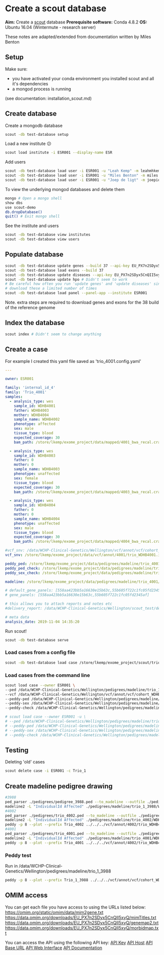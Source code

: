 # Create a scout database

**Aim:** Create a [scout](http://www.clinicalgenomics.se/scout/) database
**Prerequisite software:** Conda 4.8.2
**OS:** Ubuntu 16.04 (Wintermute - research server)

These notes are adapted/extended from documentation written by Miles Benton

## Setup

Make sure:

- you have activated your conda environment you installed scout and all it's dependencies
- a mongod process is running

(see documentation: installation_scout.md)

## Create database

Create a mongodb database

```bash
scout -db test-database setup
```

Load a new institute :confused:

```bash
scout load institute -i ESR001 --display-name ESR
```

Add users

```bash
scout -db test-database load user -i ESR001 -u "Leah Kemp" -m leahmhkemp@gmail.com --admin
scout -db test-database load user -i ESR001 -u "Miles Benton" -m miles.benton84@gmail.com --admin
scout -db test-database load user -i ESR001 -u "Joep de ligt" -m joepio@gmail.com --admin
```

To view the underlying mongod databases and delete them

```bash
mongo # Open a mongo shell
show dbs
use scout-demo
db.dropDatabase()
quit() # Exit mongo shell
```

See the institute and users

```bash
scout -db test-database view institutes
scout -db test-database view users
```

## Populate database

```bash
scout -db test-database update genes --build 37 --api-key EU_PX7n2SDyx5CnQII5xyQ
scout -db test-database load exons --build 37
scout -db test-database update diseases --api-key EU_PX7n2SDyx5CnQII5xyQ
scout -db test-database update hpo # Didn't seem to work
# Be careful how often you run 'update genes' and 'update diseases' since you can only 
# download these a limited number of times
scout -db test-database load panel --panel-app --institute ESR001
```

Note. extra steps are required to download genes and exons for the 38 build of the reference genome

## Index the database

```bash
scout index # Didn't seem to change anything
```

## Create a case

For example I created this yaml file saved as 'trio_4001.config.yaml'

```yaml
---

owner: ESR001

family: 'internal_id_4'
family: 'Trio_4001'
samples:
  - analysis_type: wes
    sample_id: WDHB4001
    father: WDHB4003
    mother: WDHB4004
    sample_name: WDHB4002
    phenotype: affected
    sex: male
    tissue_type: blood
    expected_coverage: 30
    bam_path: /store/lkemp/exome_project/data/mapped/4001_bwa_recal.cram

  - analysis_type: wes
    sample_id: WDHB4003
    father: 0
    mother: 0
    sample_name: WDHB4003
    phenotype: unaffected
    sex: female
    tissue_type: blood
    expected_coverage: 30
    bam_path: /store/lkemp/exome_project/data/mapped/4003_bwa_recal.cram

  - analysis_type: wes
    sample_id: WDHB4004
    father: 0
    mother: 0
    sample_name: WDHB4004
    phenotype: unaffected
    sex: male
    tissue_type: blood
    expected_coverage: 30
    bam_path: /store/lkemp/exome_project/data/mapped/4004_bwa_recal.cram

#vcf_snv: /data/WCHP-Clinical-Genetics/Wellington/vcf/annot/vcf/cohort_WDHB3988.inherit.filtered.recalibrated_dbNSFP_VEP_clean.vcf.gz
vcf_snv: /store/lkemp/exome_project/data/vcf/annot/4001/trio_WDHB4001.inherit.annot.filtered.recalibrated.clean.dbnsfp.VEP.mod.probandfilter.CADD.vcf

peddy_ped: /store/lkemp/exome_project/data/pedigrees/madeline/trio_4001/Trio_4001.peddy.ped
peddy_ped_check: /store/lkemp/exome_project/data/pedigrees/madeline/trio_4001/Trio_4001.ped_check.csv
peddy_sex_check: /store/lkemp/exome_project/data/pedigrees/madeline/trio_4001/Trio_4001.sex_check.csv

madeline: /store/lkemp/exome_project/data/pedigrees/madeline/trio_4001/Trio_4001_pedigree.xml

# default_gene_panels: [558aa423bb5a16630e15b63c,55b605f722c1fc05fd2345af]
# gene_panels: [558aa423bb5a16630e15b63c,55b605f722c1fc05fd2345af]

# this allows you to attach reports and notes etc
#delivery_report: /data/WCHP-Clinical-Genetics/Wellington/scout_test/delivery_report.html

# meta data
analysis_date: 2019-11-04 14:35:20
```

Run scout!

```bash
scout -db test-database serve
```

### Load cases from a config file

```bash
scout -db test-database load case /store/lkemp/exome_project/scout/trio_4001.config.yaml
```

### Load cases from the command line

```bash
scout load case --owner ESR001 \
--ped /data/WCHP-Clinical-Genetics/Wellington/pedigrees/madeline/trio_1_3988/pedigree_3988_tab.ped \
--vcf /data/WCHP-Clinical-Genetics/Wellington/vcf/annot/vcf/cohort_WDHB3988.inherit.filtered.recalibrated_dbNSFP_VEP_clean.vcf.gz \
--peddy-ped /data/WCHP-Clinical-Genetics/Wellington/pedigrees/madeline/trio_1_3988/Trio_1_3988.peddy.ped \
--peddy-sex /data/WCHP-Clinical-Genetics/Wellington/pedigrees/madeline/trio_1_3988/Trio_1_3988.sex_check.csv \
--peddy-check /data/WCHP-Clinical-Genetics/Wellington/pedigrees/madeline/trio_1_3988/Trio_1_3988.ped_check.csv

# scout load case --owner ESR001 -u \
# --ped /data/WCHP-Clinical-Genetics/Wellington/pedigrees/madeline/trio_1_3988/pedigree_3988_tab.ped \
# --peddy-ped /data/WCHP-Clinical-Genetics/Wellington/pedigrees/madeline/trio_1_3988/Trio_1_3988.peddy.ped \
# --peddy-sex /data/WCHP-Clinical-Genetics/Wellington/pedigrees/madeline/trio_1_3988/Trio_1_3988.sex_check.csv \
# --peddy-check /data/WCHP-Clinical-Genetics/Wellington/pedigrees/madeline/trio_1_3988/Trio_1_3988.ped_check.csv
```

## Testing

Deleting 'old' cases

```bash
scout delete case -i ESR001 -c Trio_1
```

## Create madeline pedigree drawing  

```bash
#3988
ped_parser ./pedigrees/pedigree_3988.ped --to_madeline --outfile ./pedigrees/madeline/trio_1_3988/WDHB_trio1_3988.ped.data
madeline2 -L "IndividualId Affected" ./pedigrees/madeline/trio_1_3988/WDHB_trio1_3988.ped.data --outputext xml --color
#4002
ped_parser ./pedigrees/trio_4002.ped --to_madeline --outfile ./pedigrees/madeline/trio_4002/WDHB_trio_4002.ped.data
madeline2 -L "IndividualId Affected" ./pedigrees/madeline/trio_4002/WDHB_trio_4002.ped.data --outputext xml --color
peddy -p 8 --plot --prefix Trio_4002 ../../../vcf/annot/4002/trio_WDHB4002.inherit.annot.filtered.recalibrated.clean.vcf.gz ./trio_4002_tab.ped
#4001
ped_parser ./pedigrees/trio_4001.ped --to_madeline --outfile ./pedigrees/madeline/trio_4001/WDHB_trio_4001.ped.data
madeline2 -L "IndividualId Affected" ./pedigrees/madeline/trio_4001/WDHB_trio_4001.ped.data --outputext xml --color
peddy -p 8 --plot --prefix Trio_4001 ../../../vcf/annot/4002/trio_WDHB4001.inherit.annot.filtered.recalibrated.clean.vcf.gz ./trio_4001_tab.ped
```

### Peddy test

Run in /data/WCHP-Clinical-Genetics/Wellington/pedigrees/madeline/trio_1_3988

```bash
peddy -p 8 --plot --prefix Trio_1_3988 ../../../vcf/annot/vcf/cohort_WDHB3988.inherit.filtered.recalibrated_dbNSFP_VEP_clean.vcf.gz ./pedigree_3988_tab.ped
```

## OMIM access

You can get each file you have access to using the URLs listed below:
https://omim.org/static/omim/data/mim2gene.txt
https://data.omim.org/downloads/EU_PX7n2SDyx5CnQII5xyQ/mimTitles.txt
https://data.omim.org/downloads/EU_PX7n2SDyx5CnQII5xyQ/genemap2.txt
https://data.omim.org/downloads/EU_PX7n2SDyx5CnQII5xyQ/morbidmap.txt

You can access the API using the following API key:
[API Key](EU_PX7n2SDyx5CnQII5xyQ)
[API Host](api.omim.org)
[API Base URL](https://api.omim.org/api)
[API Web Interface](https://api.omim.org/api/html/index.html)
[API Documentation](https://omim.org/help/api(scout_env))